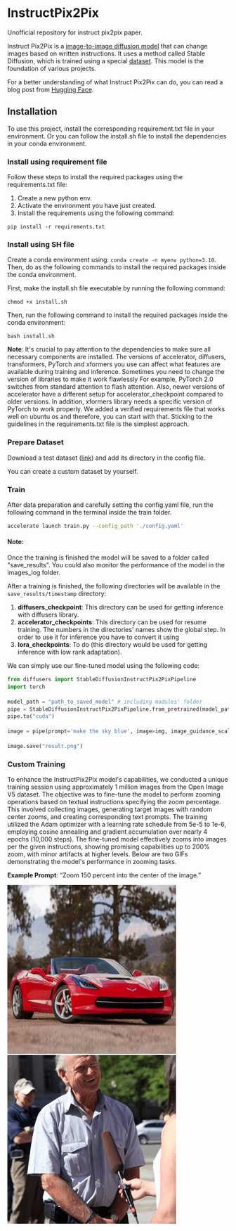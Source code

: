 # InstructPix2Pix
Unofficial repository for instruct pix2pix paper.


Instruct Pix2Pix is a [image-to-image diffusion model](https://arxiv.org/abs/2211.09800)
that can change images based on written instructions. It uses a method called Stable Diffusion, 
which is trained using a special [dataset](https://huggingface.co/datasets/timbrooks/instructpix2pix-clip-filtered). This model is the foundation of various projects.

For a better understanding of what Instruct Pix2Pix can do, you can read a blog post from
[Hugging Face](https://huggingface.co/blog/instruction-tuning-sd).

## Installation
To use this project, install the corresponding requirement.txt file in your environment. Or you can follow 
the install.sh file to install the dependencies in your conda environment.

### Install using requirement file
Follow these steps to install the required packages using the requirements.txt file:
1. Create a new python env.
2. Activate the environment you have just created.
3. Install the requirements using the following command:

```commandline
pip install -r requirements.txt
```

### Install using SH file
Create a conda environment using: `conda create -n myenv python=3.10`. Then, do as the following commands to
install the required packages inside the conda environment.

First, make the install.sh file executable by running the following command:
```commandline
chmod +x install.sh
```

Then, run the following command to install the required packages inside the conda environment:
```commandline
bash install.sh
```


__Note__: It's crucial to pay attention to the dependencies to make sure all necessary components are installed.
The versions of accelerator, diffusers, transformers, PyTorch and xformers you use can affect what features
are available during training and inference. Sometimes you need to change the version of libraries to make it work 
flawlessly For example, PyTorch 2.0 switches from standard attention to 
flash attention. Also, newer versions of accelerator have a different setup for accelerator_checkpoint compared 
to older versions. In addition, xformers library needs a specific version of PyTorch to work properly. We added a verified
requirements file that works well on ubuntu os and therefore, you can start with that. Sticking to the guidelines in the
requirements.txt file is the simplest approach. 


### Prepare Dataset
Download a test dataset ([link](https://huggingface.co/datasets/fusing/instructpix2pix-1000-samples)) and
add its directory in the config file.


You can create a custom dataset by yourself.

### Train

After data preparation and carefully setting the config.yaml file, run the following command in the terminal inside
the train folder.

```bash
accelerate launch train.py --config_path './config.yaml'
 ```

#### Note:
Once the training is finished the model will be saved to a folder called "save_results". You could also monitor the performance of the model in the images_log folder.

After a training is finished, the following directories will be available in the `save_results/timestamp` directory:
1) **diffusers_checkpoint**: This directory can be used for getting inference with diffusers library.
2) **accelerator_checkpoints**: This directory can be used for resume training. The numbers in the directories' names show the global step. 
In order to use it for inference you have to convert it using
3) **lora_checkpoints**: To do (this directory would be used for getting inference with low rank adaptation).

We can simply use our fine-tuned model using the following code:

```python
from diffusers import StableDiffusionInstructPix2PixPipeline
import torch

model_path = "path_to_saved_model" # including modules' folder
pipe = StableDiffusionInstructPix2PixPipeline.from_pretrained(model_path, torch_dtype=torch.float16)
pipe.to("cuda")

image = pipe(prompt='make the sky blue', image=img, image_guidance_scale=1.5).images[0]

image.save("result.png")
```

### Custom Training

To enhance the InstructPix2Pix model's capabilities, we conducted a unique training session using approximately 
1 million images from the Open Image V5 dataset. The objective was to fine-tune the model to perform zooming operations
based on textual instructions specifying the zoom percentage. This involved collecting images, generating target images
with random center zooms, and creating corresponding text prompts. The training utilized the Adam optimizer with a 
learning rate schedule from 5e-5 to 1e-6, employing cosine annealing and gradient accumulation over nearly 4 epochs
(10,000 steps). The fine-tuned model effectively zooms into images per the given instructions, showing promising 
capabilities up to 200% zoom, with minor artifacts at higher levels. Below are two GIFs demonstrating the model's
performance in zooming tasks.

**Example Prompt**: “Zoom 150 percent into the center of the image.”

![Zoom Example 1](files/example_1.gif)
![Zoom Example 2](files/example_2.gif)


